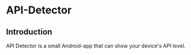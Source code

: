 # API-Detector
## Introduction
API Detector is a small Android-app that can show your device's API level.
